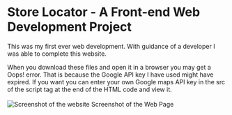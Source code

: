 # Store Locator - A Front-end Web Development Project

This was my first ever web development. With guidance of a developer I was able to complete this website.

When you download these files and open it in a browser you may get a Oops! error. That is because the Google API key I have used might have expired. If you want you can enter  your own Google maps API key in the src of the script tag at the end of the HTML code and view it.<br /><br />
![Screenshot of the website](https://user-images.githubusercontent.com/48171972/176883081-cc43efc4-865c-42ea-af0c-fd43ea2dd1de.png)
              Screenshot of the Web Page
